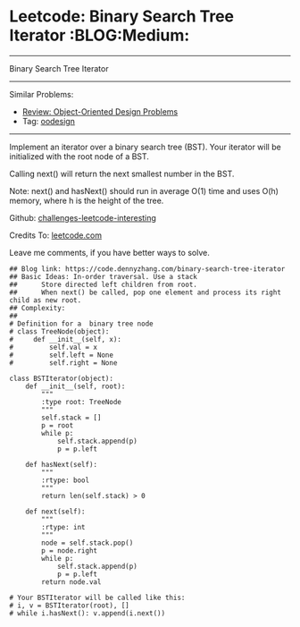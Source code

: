 # Leetcode: Binary Search Tree Iterator     :BLOG:Medium:


---

Binary Search Tree Iterator  

---

Similar Problems:  
-   [Review: Object-Oriented Design Problems](https://code.dennyzhang.com/review-oodesign)
-   Tag: [oodesign](https://code.dennyzhang.com/tag/oodesign)

---

Implement an iterator over a binary search tree (BST). Your iterator will be initialized with the root node of a BST.  

Calling next() will return the next smallest number in the BST.  

Note: next() and hasNext() should run in average O(1) time and uses O(h) memory, where h is the height of the tree.  

Github: [challenges-leetcode-interesting](https://github.com/DennyZhang/challenges-leetcode-interesting/tree/master/binary-search-tree-iterator)  

Credits To: [leetcode.com](https://leetcode.com/problems/binary-search-tree-iterator/description/)  

Leave me comments, if you have better ways to solve.  

    ## Blog link: https://code.dennyzhang.com/binary-search-tree-iterator
    ## Basic Ideas: In-order traversal. Use a stack
    ##      Store directed left children from root.
    ##      When next() be called, pop one element and process its right child as new root.
    ## Complexity:
    ##
    # Definition for a  binary tree node
    # class TreeNode(object):
    #     def __init__(self, x):
    #         self.val = x
    #         self.left = None
    #         self.right = None
    
    class BSTIterator(object):
        def __init__(self, root):
            """
            :type root: TreeNode
            """
            self.stack = []
            p = root
            while p:
                self.stack.append(p)
                p = p.left
    
        def hasNext(self):
            """
            :rtype: bool
            """
            return len(self.stack) > 0
    
        def next(self):
            """
            :rtype: int
            """
            node = self.stack.pop()
            p = node.right
            while p:
                self.stack.append(p)
                p = p.left
            return node.val
    
    # Your BSTIterator will be called like this:
    # i, v = BSTIterator(root), []
    # while i.hasNext(): v.append(i.next())